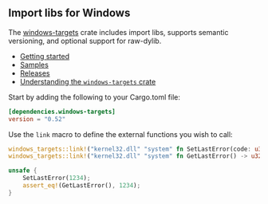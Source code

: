 ## Import libs for Windows

The [windows-targets](https://crates.io/crates/windows-targets) crate includes import libs, supports semantic versioning, and optional support for raw-dylib.

* [Getting started](https://kennykerr.ca/rust-getting-started/)
* [Samples](https://github.com/microsoft/windows-rs/tree/0.58.0/crates/samples)
* [Releases](https://github.com/microsoft/windows-rs/releases)
* [Understanding the `windows-targets` crate](https://kennykerr.ca/rust-getting-started/understanding-windows-targets.html)

Start by adding the following to your Cargo.toml file:

```toml
[dependencies.windows-targets]
version = "0.52"
```

Use the `link` macro to define the external functions you wish to call:

```rust
windows_targets::link!("kernel32.dll" "system" fn SetLastError(code: u32));
windows_targets::link!("kernel32.dll" "system" fn GetLastError() -> u32);

unsafe {
    SetLastError(1234);
    assert_eq!(GetLastError(), 1234);
}
```
